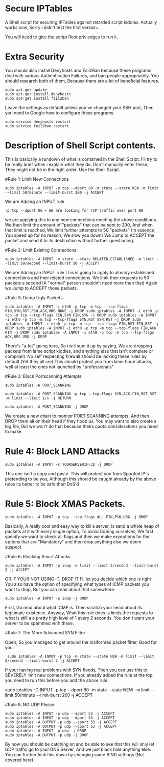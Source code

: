 # Secure IPTables

A Shell script for securing IPTables against retarded script kiddies.
Actually works now, Sorry i didn't test the first version..

You will need to give the script Root privledges to run it.


# Extra Security

You should also install Denyhosts and Fail2Ban because these programs deal with various Authentication Failures, and ban people appropriately. You should research both of them, Because there are a lot of beneficial features.

```
sudo apt-get update
sudo apt-get install denyhosts
sudo apt-get install fail2ban
```

Leave the settings as default unless you've changed your SSH port, 
Then you need to Google how to configure these programs.

```
sudo service denyhosts restart
sudo service fail2ban restart
```



# Description of Shell Script contents.

This is basically a rundown of what is contained in the Shell Script.
I'll try to be really brief when i explain what they do.
Don't manually enter these, They might not be in the right order. 
Use the Shell Script.

#Rule 1: Limit New Connections

```
sudo iptables -A INPUT -p tcp --dport 80 -m state --state NEW -m limit --limit 50/minute --limit-burst 200 -j ACCEPT
```

We are Adding an INPUT rule.

 `-p tcp --dport 80 = We are looking for TCP traffic over port 80`
 
we are applying this to any new connections meeting the above conditions.
We then limit the amount of "packets" that can be sent to 200, And when that limit is reached, We limit further attempts to 50 "packets" (In essence, You speed up for no reason, We slow you down)
We Jump to ACCEPT the packet and send it to its destination without further questioning.

#Rule 2: Limit Existing Connections

```
sudo iptables -A INPUT -m state --state RELATED,ESTABLISHED -m limit --limit 50/second --limit-burst 50 -j ACCEPT
```

We are Adding an INPUT rule
This is going to apply to already established connections and their related connections.
We limit their requests to 50 packets a second (A "normal" person shouldn't need more then that)
Again we Jump to ACCEPT those packets.

#Rule 3: Dump Ugly Packets.

```
sudo iptables -A INPUT -i eth0 -p tcp -m tcp --tcp-flags FIN,SYN,RST,PSH,ACK,URG NONE -j DROP sudo iptables -A INPUT -i eth0 -p tcp -m tcp --tcp-flags FIN,SYN FIN,SYN -j DROP sudo iptables -A INPUT -i eth0 -p tcp -m tcp --tcp-flags SYN,RST SYN,RST -j DROP sudo iptables -A INPUT -i eth0 -p tcp -m tcp --tcp-flags FIN,RST FIN,RST -j DROP sudo iptables -A INPUT -i eth0 -p tcp -m tcp --tcp-flags FIN,ACK FIN -j DROP sudo iptables -A INPUT -i eth0 -p tcp -m tcp --tcp-flags ACK,URG URG -j DROP
```

There's "a-lot" going here, So i will sum it up by saying, We are dropping packets from lame script kiddies, and anything else that isn't complete or compliant. No self respecting firewall should be lacking these rules by default (Yet they all are) This should protect you from lame flood attacks, well at least the ones not launched by "professionals"

#Rule 3: Block Portscanning Attempts

```
sudo iptables -N PORT_SCANNING

sudo iptables -A PORT_SCANNING -p tcp --tcp-flags SYN,ACK,FIN,RST RST -m limit --limit 1/s -j RETURN

sudo iptables -A PORT_SCANNING -j DROP
```
We create a new chain to monitor PORT SCANNING attempts, And then DROP them all on their head if they flood us. You may want to also create a log file, But we won't do that because theirs quota considerations you need to make.

# Rule 4: Block LAND Attacks

`sudo iptables -A INPUT -s YOURSERVERIP/32 -j DROP`

This one isn't a copy and paste. This will protect you from Spoofed IP's pretending to be you, Although this should be caught already by the above rules its better to be safe then DoS'd

# Rule 5: Block XMAS Packets.

`sudo iptables -A INPUT -p tcp --tcp-flags ALL FIN,PSH,URG -j DROP`

Basically, A really cool and easy way to kill a server, Is send a whole heap of packets at it with every single option, To avoid DoSing ourselves, We first specify we want to check all flags and then we make exceptions for the options that are "Mandatory" and then drop anything else we deem suspect.

#Rule 6: Blocking Smurf Attacks

`sudo iptables -A INPUT -p icmp -m limit --limit 2/second --limit-burst 2 -j ACCEPT`

OR IF YOUR NOT USING IT, DROP IT I'll let you decide which one is right You also have the option of specifying what types of ICMP packets you want to drop, But you can read about that somewhere.

`sudo iptables -A INPUT -p icmp -j DROP`

First, Go read about what ICMP is. Then scratch your head about its legitimate existence. Anyway, What this rule does is limits the requests to what is still a a pretty high level of 1 every 2 seconds. You don't want your server to be spammed with these.

#Rule 7: The More Advanced SYN Filter

Open, So you managed to get around the malformed packet filter, Good for you.

` sudo iptables -A INPUT -p tcp -m state --state NEW -m limit --limit 2/second --limit-burst 2 -j ACCEPT`

If your having real problems with SYN floods, Then you can use this to SEVERELY limit new connections. If you already added the rule at the top you need to run this before you add the above rule:

sudo iptables -D INPUT -p tcp --dport 80 -m state --state NEW -m limit --limit 50/minute --limit-burst 200 -j ACCEPT

#Rule 8: NO UDP Please
```
sudo iptables -A INPUT -p udp --sport 53 -j ACCEPT
sudo iptables -A INPUT -p udp --dport 53 -j ACCEPT
sudo iptables -A OUTPUT -p udp --sport 53 -j ACCEPT
sudo iptables -A OUTPUT -p udp --dport 53 -j ACCEPT
sudo iptables -A INPUT -p udp -j DROP
sudo iptables -A OUTPUT -p udp -j DROP
```
By now you should be catching on and be able to see that this will only let UDP traffic go to your DNS Server, And we just black hole anything else. You can further lock this down by changing some BIND settings (Not covered here)
